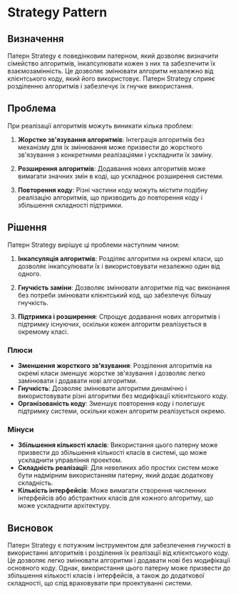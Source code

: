 # Strategy Pattern

## Визначення

Патерн Strategy є поведінковим патерном, який дозволяє визначити сімейство алгоритмів, інкапсулювати кожен з них та
забезпечити їх взаємозамінність. Це дозволяє змінювати алгоритм незалежно від клієнтського коду, який його використовує.
Патерн Strategy сприяє розділенню алгоритмів і забезпечує їх гнучке використання.

## Проблема

При реалізації алгоритмів можуть виникати кілька проблем:

1. **Жорстке зв'язування алгоритмів**: Інтеграція алгоритмів без механізму для їх змінювання може призвести до жорсткого
   зв'язування з конкретними реалізаціями і ускладнити їх заміну.

2. **Розширення алгоритмів**: Додавання нових алгоритмів може вимагати значних змін в коді, що ускладнює розширення
   системи.

3. **Повторення коду**: Різні частини коду можуть містити подібну реалізацію алгоритмів, що призводить до повторення
   коду і збільшення складності підтримки.

## Рішення

Патерн Strategy вирішує ці проблеми наступним чином:

1. **Інкапсуляція алгоритмів**: Розділяє алгоритми на окремі класи, що дозволяє інкапсулювати їх і використовувати
   незалежно один від одного.

2. **Гнучкість заміни**: Дозволяє змінювати алгоритми під час виконання без потреби змінювати клієнтський код, що
   забезпечує більшу гнучкість.

3. **Підтримка і розширення**: Спрощує додавання нових алгоритмів і підтримку існуючих, оскільки кожен алгоритм
   реалізується в окремому класі.

### Плюси

- **Зменшення жорсткого зв'язування**: Розділення алгоритмів на окремі класи зменшує жорстке зв'язування і дозволяє
  легко замінювати і додавати нові алгоритми.
- **Гнучкість**: Дозволяє змінювати алгоритми динамічно і використовувати різні алгоритми без модифікації клієнтського
  коду.
- **Організованість коду**: Зменшує повторення коду і полегшує підтримку системи, оскільки кожен алгоритм реалізується
  окремо.

### Мінуси

- **Збільшення кількості класів**: Використання цього патерну може призвести до збільшення кількості класів в системі,
  що може ускладнити управління проектом.
- **Складність реалізації**: Для невеликих або простих систем може бути надмірним використанням патерну, який додає
  додаткову складність.
- **Кількість інтерфейсів**: Може вимагати створення численних інтерфейсів або абстрактних класів для кожного алгоритму,
  що може ускладнити архітектуру.

## Висновок

Патерн Strategy є потужним інструментом для забезпечення гнучкості в використанні алгоритмів і розділення їх реалізації
від клієнтського коду. Це дозволяє легко змінювати алгоритми і додавати нові без модифікації основного коду. Однак,
використання цього патерну може призвести до збільшення кількості класів і інтерфейсів, а також до додаткової
складності, що слід враховувати при проектуванні системи.
